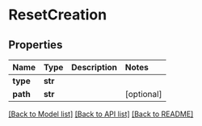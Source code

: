 # ResetCreation

## Properties

| Name | Type | Description | Notes |
| :--- | :--- | :--- | :--- |
| **type** | **str** |  |  |
| **path** | **str** |  | \[optional\] |

[\[Back to Model list\]](../#documentation-for-models) [\[Back to API list\]](../#documentation-for-api-endpoints) [\[Back to README\]](../)

